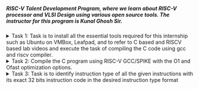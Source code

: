 ##### RISC-V Talent Development Program, where we learn about RISC-V processor and VLSI Design using various open source tools. The instructor for this program is Kunal Ghosh Sir.


<details><summary>
Task 1: Task is to install all the essential tools required for this internship such as Ubuntu on VMBox, Leafpad, and to refer to C based and RISCV based lab videos and execute the task of compiling the C code using gcc and riscv compiler.
</summary>
1. Install Ubuntu on Virtual Machine Box

![alt text](<Task-1/virtualbox installation.png>)

2. Install leafpad 

Install leafpad using command:

    sudo apt install leafpad

![alt text](<Task-1/leafpad installed.png>)

3. C language Based lab

Write a C code for printing sum of n numbers using leafpad. Display code using cat command.

Commands:-

    leafpad sum1ton.c &
    cat sum1ton.c

![alt text](<Task-1/c code sum1ton.png>) 

Compile C code using following command

    gcc sum1ton.c
    ./a.out

![alt text](<Task-1/c code compilation.png>)

4. RISCV based LAB

We have to do the same compilation of our code but this time using RISCV gcc compiler. Follow the given steps:

1. Run the following command to compile the code in riscv64 gcc compiler:
    
        riscv64-unknown-elf-gcc -O1 -mabi=lp64 -march=rv64i -o sum1ton.o sum1ton.c

2. Open a new terminal and run the given command:

        riscv64-unknown-elf-objdump -d sum1ton.o | less

![alt text](<Task-1/O1 riscv  code.png>)

3. The Assembly Language code of our C code will be displayed on the terminal. Type /main to locate the main section of our code.

4. Change option -O1 to -Ofast and observe the changes.

        riscv64-unknown-elf-gcc -O1 -mabi=lp64 -march=rv64i -o sum1ton.o sum1ton.c
        riscv64-unknown-elf-objdump -d sum1ton.o | less

![alt text](<Task-1/Ofast riscv code.png>)

Assemply code generated using -O1 option has more number of instruction as compared to Assemply code generated using -Ofast option.
</details>
<details><summary>
Task 2: Compile the C program using RISC-V GCC/SPIKE with the O1 and Ofast optimization options.
</summary>
1. The target is to run the sum1ton.c code using both gcc compiler and riscv compiler, and both of the compiler must display the same output on the terminal. So to compile the code using gcc compiler, use the following command:

        gcc sum_1ton.c  
        ./a.out

And to compile the code using riscv compiler, use the following command:

    spike pk sum1ton.o

Open the debugger in another terminal by using the following command

    spike -d pk sum_1ton.o

![alt text](<Task-2/Spike debug sum1ton.png>)

2. Compile a C program for a basic application( Factorial of a Number ) using RISC-V GCC/SPIKE.

Open Leafpad editor to write C code factorial.c . Using following Command,

    leafpad factorial.c &

Now, Compile the code for using GCC and RISC-V. Using the following commands,

For GCC,

    gcc factorial.c 
    ./a.out

![alt text](<Task-2/factorial c code and compilation using gcc, riscv-gcc, spike.png>)

For RISC-V,

    riscv64-unknown-elf-gcc -O1 -mabi=lp64 -march=rv64i -o factorial.o factorial.c

![alt text](<Task-2/O1 assembly code for factorial c code.png>)

    riscv64-unknown-elf-gcc -Ofast -mabi=lp64 -march=rv64i -o factorial.o factorial.c

![alt text](<Task-2/Ofast assemble code for factorial c code.png>)

To confirm the output of gcc compiler use command,

    spike pk factorial.o

To debug the assembly instructions using spike,

    spike -d pk factorial.o 

![alt text](<Task-2/factorial c code and compilation using gcc, riscv-gcc, spike.png>)
</details>
<details><summary>
Task 3: Task is to identify instruction type of all the given instructions with its exact 32 bits instruction code in the desired instruction type format
</summary>
##### INSTRUCTIONS FORMAT IN RISC-V
The instructions format of a processor is the way in which machine language instructions are structured and organized for a processor to execute. It is made up of series of 0s and 1s, each containing information about the location and operation of data.
There are 6 instruction formats in RISC-V:

1. R-format
2. I-format
3. S-format
4. B-format
5. U-format
6. J-format

##### 1. R-type Instructions
R-type instructions are used for operations that involve only registers. These instructions typically perform arithmetic, logical, and shift operations.

Format: 
![R-Type Instruction format](<Task-3/R-Type%20instruction%20format.png>)

* Opcode(opcode): A 6-bit operation code (0110011 for register - register operation).
* First source register(rs1): A 5-bit register address.
* Second source register(rs1): A 5-bit register address.
* Destination register(rd): A 5-bit register address.
* Function bits(func7 and func3): Function code that specifies the operation.

##### 2. I-Type Instructions
In I-type instruction, I stand for immediate which means that operations use Registers and Immediate value for their execution and are not related with memory location.This instruction type is used in immediate and load operations.

Format:
![I-Type Instruction format](Task-3/I-Type%20instructions%20format.png)

- Opcode: A 6-bit field that specifies the operation(0010011 for immediate arithmetic operations).
- Destination register: The register where the result is stored.
- Function bits(func3): Further specifies the operation.
- Source register: A register that provides a source operand.
- Immediate value: A constant or immediate value used as an operand.

##### 3. S-Type Instructions
S-type instructions are used to store data from a register to memory. The S-type instruction format is a 32-bit instruction format with a 12-bit immediate field.

Format:
![S-Type Instruction Format](<Task-3/S-Type instruction format.png>)

* Opcode(opcode): A 6-bit operation code (0100011 for store operation).
* imm: Immediate value (split into imm[11:5] and imm[4:0]).
* Function bits(func3): Function code that specifies the operation.
* First source register(rs1): A 5-bit register address.
* Second source register(rs1): A 5-bit register address.

##### 4. B-Type Instructions
B-type instructions are used for conditional branches in RISC-V instruction sets.

Format:
![B-Type Instruction Format](<Task-3/B-Type Instruction Format.png>)

* Opcode(opcode): A 6-bit operation code (1100011 for Branch operations).
* imm: Immediate value (split into imm[12], imm[10:5], imm[4:1], imm[11]).
* Function bits(func3): Function code that specifies the operation.
* First source register(rs1): A 5-bit register address.
* Second source register(rs1): A 5-bit register address.

##### 5. U-Type Instructions
U-Type instructions are used for operations like loading upper immediate (LUI) and adding upper immediate to PC (AUIPC).

Format:
![U-Type Instruction Format](<Task-3/U-type instructions type.png>)

* Opcode(opcode): A 6-bit operation code (0110111 for LUI operations).
* Destination register(rd): A 5-bit register address.
* imm: Upper 20 bits of the immediate value.

##### 6. J-Type Instructions
A J-type instruction is a type of MIPS instruction that specifies a target address for a jump.

Format:
![J-Type instruction format](<Task-3/J-Type instruction format.png>)

* Opcode(opcode): A 6-bit operation code (1101111 for Jump operations).
* Destination register(rd): A 5-bit register address.
* imm: Immediate value (split into imm[20], imm[10:1], imm[11], imm[19:12])

##### Instructions

    riscv64-unknown-elf-gcc -O1 -mabi=lp64 -march=rv64i -o factorial.o factorial.c

![Assembly code instructions](<Task-3/Assembly code for factorial c code using -O1 option.png>)

##### 1. addi sp, sp, -16

Immediate arithmetic instruction

- Opcode: 0010011 (7 bits)
- Immediate: -16 (12 bits, two's complement)
- Source Register (rs1): sp (x2, 5 bits)
- Destination Register (rd): sp (x2, 5 bits)
- Function (funct3): 000 (3 bits)

Breakdown:
- Immediate (-16): 1111 1111 0000
- rs1 (sp = x2): 00010
- funct3: 000
- rd (sp = x2): 00010
- Opcode: 0010011

Binary Code:

    1111 1111 0000 0001 0000 0001 0001 0011

Hexadecimal Code:

    0xFFF0 1093

##### 2. sd ra, 8(sp)

S-Type instruction

* Opcode: 0100011 (7 bits)
* Immediate: 8 (12 bits, split into two parts: imm[11:5] and imm[4:0])
* Source Register (rs2): ra (x1, 5 bits)
* Base Register (rs1): sp (x2, 5 bits)
* Function (funct3): 011 (3 bits)

Breakdown:
* Immediate (8): 000000010000 (split into imm[11:5] = 0000000 and imm[4:0] = 01000)
* rs2 (ra = x1): 00001
* rs1 (sp = x2): 00010
* funct3: 011
* Opcode: 0100011

Binary Code:

    0000 0000 0001 0001 0011 0100 0010 0011

Hexadecimal Code:

    0x0011 3423

##### 3. li a2, 120

U-Type instruction

* Opcode: 0110111 (7 bits)
* Immediate: 120 (20 bits)
* Destination Register (rd): a2 (x12, 5 bits)

Breakdown:
* Immediate (20 bits): 00000000000000000000
* rd (a2 = x12): 10010
* Opcode: 0110111

Binary Code:

    0000 0000 0000 0000 0000 1001 0011 0111

Hexadecimal Code:

    0x0000 0937

##### 4. li a1, 5

U-Type instruction

* Opcode: 0110111 (7 bits)
* Immediate: 5 (20 bits)
* Destination Register (rd): a1 (x11, 5 bits)

Breakdown:
* Immediate (20 bits): 00000000000000000000
* rd (a1 = x11): 10001
* Opcode: 0110111

Binary Code:

    0000 0000 0000 0000 0000 1000 1011 0111

Hexadecimal Code:

    0x0000 08B7

##### 5. lui a0, 0x21

U-Type instruction

* Opcode: 0110111 (7 bits)
* Immediate: 0x21 (20 bits)
* Destination Register (rd): a0 (x10, 5 bits)

Breakdown:
* Immediate (20 bits): 00000000000000000000
* rd (a0 = x10): 10000
* Opcode: 0110111

Binary Code:

    0000 0000 0000 0000 0000 1000 0011 0111

Hexadecimal Code:

    0x0000 0837

##### 6. addi a0, a0, 384

Immediate arithmetic instruction

- Opcode: 0010011 (7 bits)
- Immediate: 384 
- Source Register (rs1): a0 (x10, 5 bits)
- Destination Register (rd): a0 (x10, 5 bits)
- Function (funct3): 000 (3 bits)

Breakdown:
- Immediate (384): 0110 0000 0000
- rs1 (a0 = x10): 10000
- funct3: 000
- rd (a0 = x10): 10000
- Opcode: 0010011

Binary Code:

    0110 0000 0000 1000 0000 1000 0001 0011

Hexadecimal Code:

    0x6008 0813

##### 7. jal ra,10408

J-Type instruction

* Opcode: 1101111 (7 bits)
* Immediate: 0x10408(20 bits)
* Destination Register (rd): ra (x1, 5 bits)

Breakdown:
* Immediate (20 bits): 00000001010001010100 (splits into multiple parts for encoding)
* rd (ra = x1): 00001
* Opcode: 1101111

Binary Code:

    0000 1010 1001 0000 0010 0000 1110 1111

Hexadecimal Code:

    0x0A90 20EF

##### 8. li a0, 0

U-Type instruction

* Opcode: 0110111 (7 bits)
* Immediate: 5 (20 bits)
* Destination Register (rd): a0 (x10, 5 bits)

Breakdown:
* Immediate (20 bits): 00000000000000000000
* rd (a0 = x10): 10000
* Opcode: 0110111

Binary Code:

    0000 0000 0000 0000 0000 1000 0011 0111

Hexadecimal Code:

    0x0000 0837

##### 9. ld ra, 8(sp)

S-Type instruction

* Opcode: 0100011 (7 bits)
* Immediate: 8 (12 bits, split into two parts: imm[11:5] and imm[4:0])
* Source Register (rs2): ra (x1, 5 bits)
* Base Register (rs1): sp (x2, 5 bits)
* Function (funct3): 011 (3 bits)

Breakdown:
* Immediate (8): 000000010000 (split into imm[11:5] = 0000000 and imm[4:0] = 01000)
* rs2 (ra = x1): 00001
* rs1 (sp = x2): 00010
* funct3: 011
* Opcode: 0100011

Binary Code:

    0000 0000 0001 0001 0011 0100 0010 0011

Hexadecimal Code:

    0x0011 3423

##### 10. addi sp, sp, 16

Immediate arithmetic instruction

- Opcode: 0010011 (7 bits)
- Immediate: 16 
- Source Register (rs1): sp (x2, 5 bits)
- Destination Register (rd): sp (x2, 5 bits)
- Function (funct3): 000 (3 bits)

Breakdown:
- Immediate (16): 0000 0001 0000
- rs1 (sp = x2): 00010
- funct3: 000
- rd (sp = x2): 00010
- Opcode: 0010011

Binary Code:

    0000 0001 0000 0001 0000 0001 0001 0011

Hexadecimal Code:

    0x0101 0113
</details>